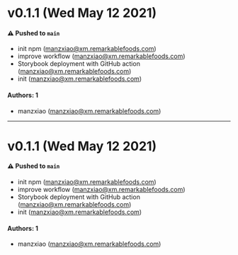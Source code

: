 # v0.1.1 (Wed May 12 2021)

#### ⚠️ Pushed to `main`

- init npm (manzxiao@xm.remarkablefoods.com)
- improve workflow (manzxiao@xm.remarkablefoods.com)
- Storybook deployment with GitHub action (manzxiao@xm.remarkablefoods.com)
- init (manzxiao@xm.remarkablefoods.com)

#### Authors: 1

- manzxiao (manzxiao@xm.remarkablefoods.com)

---

# v0.1.1 (Wed May 12 2021)

#### ⚠️ Pushed to `main`

- init npm (manzxiao@xm.remarkablefoods.com)
- improve workflow (manzxiao@xm.remarkablefoods.com)
- Storybook deployment with GitHub action (manzxiao@xm.remarkablefoods.com)
- init (manzxiao@xm.remarkablefoods.com)

#### Authors: 1

- manzxiao (manzxiao@xm.remarkablefoods.com)
